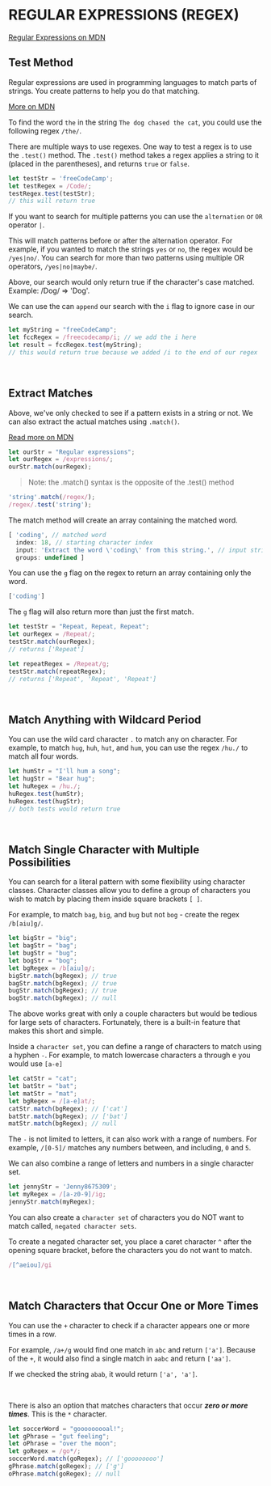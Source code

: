 # REGULAR EXPRESSIONS (REGEX)

[Regular Expressions on MDN](https://developer.mozilla.org/en-US/docs/Web/JavaScript/Guide/Regular_Expressions)

## Test Method

Regular expressions are used in programming languages to match parts of strings. You create patterns to help you do that matching.

[More on MDN](https://developer.mozilla.org/en-US/docs/Web/JavaScript/Reference/Global_Objects/RegExp/test)

To find the word `the` in the string `The dog chased the cat`, you could use the following regex `/the/`.

There are multiple ways to use regexes. One way to test a regex is to use the `.test()` method. The `.test()` method takes a regex applies a string to it (placed in the parentheses), and returns `true` or `false`.

```js
let testStr = 'freeCodeCamp';
let testRegex = /Code/;
testRegex.test(testStr);
// this will return true
```

If you want to search for multiple patterns you can use the `alternation` or `OR` operator `|`.

This will match patterns before or after the alternation operator. For example, if you wanted to match the strings `yes` or `no`, the regex would be `/yes|no/`. You can search for more than two patterns using multiple OR operators, `/yes|no|maybe/`.

Above, our search would only return true if the character's case matched. Example: /Dog/ => 'Dog'.

We can use the can `append` our search with the `i` flag to ignore case in our search.

```js
let myString = "freeCodeCamp";
let fccRegex = /freecodecamp/i; // we add the i here
let result = fccRegex.test(myString);
// this would return true because we added /i to the end of our regex
```

</br>

## Extract Matches

Above, we've only checked to see if a pattern exists in a string or not. We can also extract the actual matches using `.match()`.

[Read more on MDN](https://developer.mozilla.org/en-US/docs/Web/JavaScript/Reference/Global_Objects/String/match)

```js
let ourStr = "Regular expressions";
let ourRegex = /expressions/;
ourStr.match(ourRegex);
```

> Note: the .match() syntax is the opposite of the .test() method

```js
'string'.match(/regex/);
/regex/.test('string');
```

The match method will create an array containing the matched word.

```js
[ 'coding', // matched word
  index: 18, // starting character index
  input: 'Extract the word \'coding\' from this string.', // input string
  groups: undefined ]
```

You can use the `g` flag on the regex to return an array containing only the word.

```js
['coding']
```

The `g` flag will also return more than just the first match.

```js
let testStr = "Repeat, Repeat, Repeat";
let ourRegex = /Repeat/;
testStr.match(ourRegex);
// returns ['Repeat']
```

```js
let repeatRegex = /Repeat/g;
testStr.match(repeatRegex);
// returns ['Repeat', 'Repeat', 'Repeat']
```

</br>

## Match Anything with Wildcard Period

You can use the wild card character `.` to match any on character. For example, to match `hug`, `huh`, `hut`, and `hum`, you can use the regex `/hu./` to match all four words.

```js
let humStr = "I'll hum a song";
let hugStr = "Bear hug";
let huRegex = /hu./;
huRegex.test(humStr);
huRegex.test(hugStr);
// both tests would return true
```

</br>

## Match Single Character with Multiple Possibilities

You can search for a literal pattern with some flexibility using character classes. Character classes allow you to define a group of characters you wish to match by placing them inside square brackets `[ ]`.

For example, to match `bag`, `big`, and `bug` but not `bog` - create the regex `/b[aiu]g/`.

```js
let bigStr = "big";
let bagStr = "bag";
let bugStr = "bug";
let bogStr = "bog";
let bgRegex = /b[aiu]g/;
bigStr.match(bgRegex); // true
bagStr.match(bgRegex); // true
bugStr.match(bgRegex); // true
bogStr.match(bgRegex); // null
```

The above works great with only a couple characters but would be tedious for large sets of characters. Fortunately, there is a built-in feature that makes this short and simple.

Inside a `character set`, you can define a range of characters to match using a hyphen `-`. For example, to match lowercase characters a through e you would use `[a-e]`

```js
let catStr = "cat";
let batStr = "bat";
let matStr = "mat";
let bgRegex = /[a-e]at/;
catStr.match(bgRegex); // ['cat']
batStr.match(bgRegex); // ['bat']
matStr.match(bgRegex); // null
```

The `-` is not limited to letters, it can also work with a range of numbers. For example, `/[0-5]/` matches any numbers between, and including, `0` and `5`.

We can also combine a range of letters and numbers in a single character set.

```js
let jennyStr = 'Jenny8675309';
let myRegex = /[a-z0-9]/ig;
jennyStr.match(myRegex);
```

You can also create a `character set` of characters you do NOT want to match called, `negated character sets`.

To create a negated character set, you place a caret character `^` after the opening square bracket, before the characters you do not want to match.

```js
/[^aeiou]/gi
```

</br>

## Match Characters that Occur One or More Times

You can use the `+` character to check if a character appears one or more times in a row.

For example, `/a+/g` would find one match in `abc` and return `['a']`. Because of the `+`, it would also find a single match in `aabc` and return `['aa']`.

If we checked the string `abab`, it would return `['a', 'a']`.

</br>

There is also an option that matches characters that occur ***zero or more times***. This is the `*` character.

```js
let soccerWord = "gooooooooal!";
let gPhrase = "gut feeling";
let oPhrase = "over the moon";
let goRegex = /go*/;
soccerWord.match(goRegex); // ['goooooooo']
gPhrase.match(goRegex); // ['g']
oPhrase.match(goRegex); // null
```